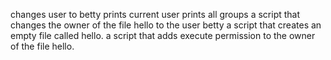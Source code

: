 changes user to betty
prints current user
prints all groups
a script that changes the owner of the file hello to the user betty
 a script that creates an empty file called hello.
a script that adds execute permission to the owner of the file hello.
